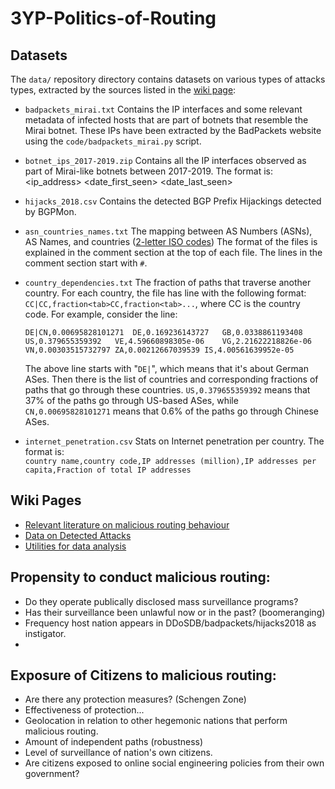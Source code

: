 # 3YP-Politics-of-Routing

## Datasets

The `data/` repository directory contains datasets on various types of attacks types, extracted by the sources listed in the [wiki page](https://github.com/niknakatory/3YP-Politics-of-Routing/wiki#data-on-detected-routing-attacks):

* `badpackets_mirai.txt`
   Contains the IP interfaces and some relevant metadata of infected hosts that are part of botnets that resemble the Mirai botnet. 
   These IPs have been extracted by the BadPackets website using the `code/badpackets_mirai.py` script.

* `botnet_ips_2017-2019.zip`
   Contains all the IP interfaces observed as part of Mirai-like botnets between 2017-2019. The format is:
   <ip_address> <date_first_seen> <date_last_seen> <difference between first seen and last seen in_seconds>
   
* `hijacks_2018.csv`
   Contains the detected BGP Prefix Hijackings detected by BGPMon.

* `asn_countries_names.txt`
   The mapping between AS Numbers (ASNs), AS Names, and countries ([2-letter ISO codes](https://en.wikipedia.org/wiki/ISO_3166-1_alpha-2))
The format of the files is explained in the comment section at the top of each file.
The lines in the comment section start with `#`.

* `country_dependencies.txt`
   The fraction of paths that traverse another country. 
   For each country, the file has line with the following format: `CC|CC,fraction<tab>CC,fraction<tab>...`, where CC is the country code. For example, consider the line:
   
   `DE|CN,0.00695828101271	DE,0.169236143727	GB,0.0338861193408	US,0.379655359392	VE,4.59660898305e-06	VG,2.21622218826e-06	VN,0.00303515732797	ZA,0.00212667039539	IS,4.00561639952e-05`
   
   The above line starts with "`DE|`", which means that it's about German ASes. Then there is the list of countries and corresponding fractions of paths that go through these countries. `US,0.379655359392` means that 37% of the paths go through US-based ASes, while `CN,0.00695828101271` means that 0.6% of the paths go through Chinese ASes. 

* `internet_penetration.csv`
  Stats on Internet penetration per country. The format is:  
  `country name,country code,IP addresses (million),IP addresses per capita,Fraction of total IP addresses`
   
## Wiki Pages

* [Relevant literature on malicious routing behaviour](https://github.com/niknakatory/3YP-Politics-of-Routing/wiki)
* [Data on Detected Attacks](https://github.com/niknakatory/3YP-Politics-of-Routing/wiki#data-on-detected-routing-attacks)
* [Utilities for data analysis](https://github.com/niknakatory/3YP-Politics-of-Routing/wiki#utilities)


## Propensity to conduct malicious routing:

* Do they operate publically disclosed mass surveillance programs?
* Has their surveillance been unlawful now or in the past? (boomeranging)
* Frequency host nation appears in DDoSDB/badpackets/hijacks2018 as instigator. 
* 

## Exposure of Citizens to malicious routing:

* Are there any protection measures? (Schengen Zone)
* Effectiveness of protection...
* Geolocation in relation to other hegemonic nations that perform malicious routing. 
* Amount of independent paths (robustness)
* Level of surveillance of nation's own citizens. 
* Are citizens exposed to online social engineering policies from their own government?
